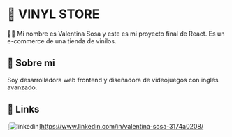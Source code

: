 
# 💽 VINYL STORE

👋🏼 Mi nombre es Valentina Sosa y este es mi proyecto final de React.
Es un e-commerce de una tienda de vinilos.

 


## 🚀 Sobre mi
Soy desarrolladora web frontend y diseñadora de videojuegos con inglés avanzado.


## 🔗 Links
[![linkedin](https://img.shields.io/badge/linkedin-0A66C2?style=for-the-badge&logo=linkedin&logoColor=white)]https://www.linkedin.com/in/valentina-sosa-3174a0208/

